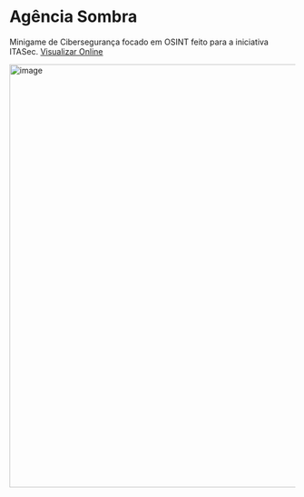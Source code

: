 # Agência Sombra
Minigame de Cibersegurança focado em OSINT feito para a iniciativa ITASec.
[Visualizar Online](https://agencia-sombra.netlify.app)


<img width="1541" height="745" alt="image" src="https://github.com/user-attachments/assets/dc5773de-aca7-465d-bdbd-b8d27664adbf" />

